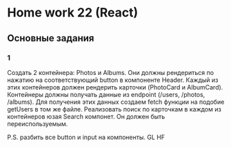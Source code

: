 # Home work 22 (React)

## Основные задания
### 1
Создать 2 контейнера: Photos и Albums. Они должны рендериться по нажатию на соответствующий button в компоненте Header.
Каждый из этих контейнеров должен рендерить карточки (PhotoCard и AlbumCard). Контейнеры должны получать данные из endpoint (/users, /photos, /albums).
Для получения этих данных создаем fetch функции на подобие getUsers в том же файле. Реализовать поиск по карточкам в каждом из контейнеров юзая Search компонет. Он должен быть переиспользуемым.

P.S. разбить все button и input на компоненты. GL HF
